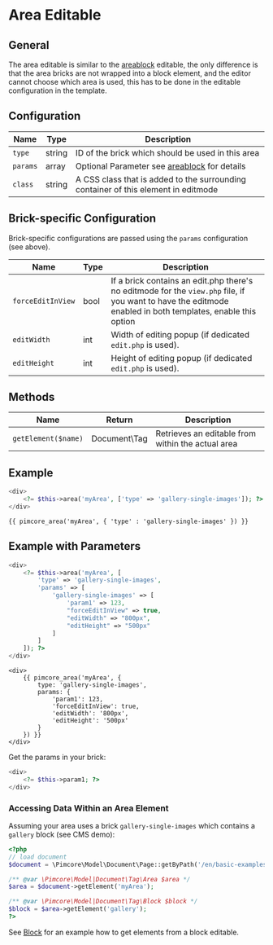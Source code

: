 # Area Editable

## General
The area editable is similar to the [areablock](./02_Areablock/README.md) editable, the only difference is that the area bricks are not wrapped 
into a block element, and the editor cannot choose which area is used, this has to be done in the editable configuration in the template.

## Configuration

| Name     | Type    | Description                                                                                   |
|----------|---------|-----------------------------------------------------------------------------------------------|
| `type`   | string  | ID of the brick which should be used in this area                                             |
| `params` | array   | Optional Parameter see [areablock](./02_Areablock/README.md) for details                      |
| `class`  | string  | A CSS class that is added to the surrounding container of this element in editmode            |

## Brick-specific Configuration
Brick-specific configurations are passed using the `params` configuration (see above). 

| Name              | Type | Description                                                                                                                                                     |
|-------------------|------|-----------------------------------------------------------------------------------------------------------------------------------------------------------------|
| `forceEditInView` | bool | If a brick contains an edit.php there's no editmode for the `view.php` file, if you want to have the editmode enabled in both templates, enable this option |
| `editWidth`       | int  | Width of editing popup (if dedicated `edit.php` is used).                                                                                               |
| `editHeight`      | int  | Height of editing popup (if dedicated `edit.php` is used).                                                                                              |


## Methods

| Name                | Return        | Description                                                 |
|---------------------|---------------|-------------------------------------------------------------|
| `getElement($name)` | Document\Tag  | Retrieves an editable from within the actual area           |

## Example

<div class="code-section">

```php
<div>
    <?= $this->area('myArea', ['type' => 'gallery-single-images']); ?>
</div>
```

```twig
{{ pimcore_area('myArea', { 'type' : 'gallery-single-images' }) }}
```
</div>


## Example with Parameters

```php
<div>
    <?= $this->area('myArea', [
        'type' => 'gallery-single-images',
        'params' => [
            'gallery-single-images' => [
                'param1' => 123,
                "forceEditInView" => true,
                "editWidth" => "800px",
                "editHeight" => "500px"
            ]
        ]
    ]); ?>
</div>
```
```twig
<div>
    {{ pimcore_area('myArea', {
        type: 'gallery-single-images',
        params: {
            'param1': 123,
            'forceEditInView': true,
            'editWidth': '800px',
            'editHeight': '500px'
        }
    }) }}
</div>
```

Get the params in your brick:

```php
<div>
    <?= $this->param1; ?>
</div>
```


### Accessing Data Within an Area Element

Assuming your area uses a brick `gallery-single-images` which contains a `gallery` block (see CMS demo):

```php
<?php
// load document
$document = \Pimcore\Model\Document\Page::getByPath('/en/basic-examples/galleries');

/** @var \Pimcore\Model|Document\Tag\Area $area */
$area = $document->getElement('myArea');

/** @var \Pimcore\Model|Document\Tag\Block $block */
$block = $area->getElement('gallery');
?>
```

See [Block](./06_Block.md) for an example how to get elements from a block editable.
